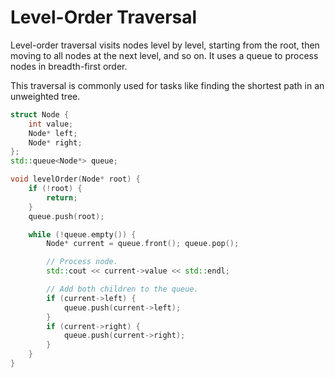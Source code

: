 # Level-Order Traversal

Level-order traversal visits nodes level by level, starting from the root, then
moving to all nodes at the next level, and so on. It uses a queue to process
nodes in breadth-first order.

This traversal is commonly used for tasks like finding the shortest path in an
unweighted tree.

```c++
struct Node {
    int value;
    Node* left;
    Node* right;
};
std::queue<Node*> queue;

void levelOrder(Node* root) {
    if (!root) {
        return;
    }
    queue.push(root);

    while (!queue.empty()) {
        Node* current = queue.front(); queue.pop();

        // Process node.
        std::cout << current->value << std::endl;

        // Add both children to the queue.
        if (current->left) {
            queue.push(current->left);
        }
        if (current->right) {
            queue.push(current->right);
        }
    }
}
```
